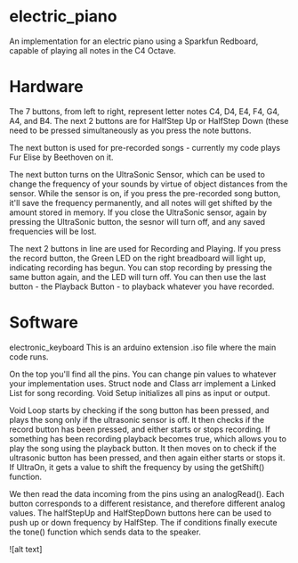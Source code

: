 # electric_piano
An implementation for an electric piano using a Sparkfun Redboard, capable of playing all notes in the C4 Octave.

# Hardware

The 7 buttons, from left to right, represent letter notes C4, D4, E4, F4, G4, A4, and B4. The next 2 buttons are for HalfStep Up or HalfStep Down (these need to be pressed simultaneously as you press the note buttons.

The next button is used for pre-recorded songs - currently my code plays Fur Elise by Beethoven on it. 

The next button turns on the UltraSonic Sensor, which can be used to change the frequency of your sounds by virtue of object distances from the sensor. While the sensor is on, if you press the pre-recorded song button, it'll save the frequency permanently, and all notes will get shifted by the amount stored in memory.
If you close the UltraSonic sensor, again by pressing the UltraSonic button, the sesnor will turn off, and any saved frequencies will be lost.

The next 2 buttons in line are used for Recording and Playing. If you press the record button, the Green LED on the right breadboard will light up, indicating recording has begun. You can stop recording by pressing the same button again, and the LED will turn off.
You can then use the last button - the Playback Button - to playback whatever you have recorded.

# Software

electronic_keyboard
This is an arduino extension .iso file where the main code runs.

On the top you'll find all the pins. You can change pin values to whatever your implementation uses.
Struct node and Class arr implement a Linked List for song recording.
Void Setup initializes all pins as input or output.

Void Loop starts by checking if the song button has been pressed, and plays the song only if the ultrasonic sensor is off.
It then checks if the record button has been pressed, and either starts or stops recording. If something has been recording playback becomes true, which allows you to play the song using the playback button.
It then moves on to check if the ultrasonic button has been pressed, and then again either starts or stops it. If UltraOn, it gets a value to shift the frequency by using the getShift() function.

We then read the data incoming from the pins using an analogRead(). Each button corresponds to a different resistance, and therefore different analog values. The halfStepUp and HalfStepDown buttons here can be used to push up or down frequency by HalfStep.
The if conditions finally execute the tone() function which sends data to the speaker.

![alt text]
